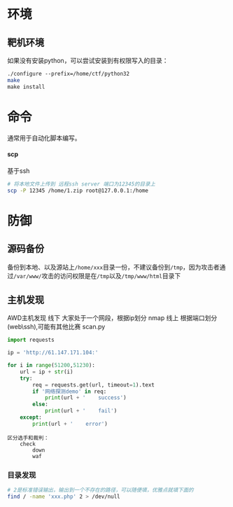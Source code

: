 
# 环境

## 靶机环境

如果没有安装python，可以尝试安装到有权限写入的目录：
```sh
./configure --prefix=/home/ctf/python32  
make  
make install
```



# 命令
通常用于自动化脚本编写。
#### scp
基于ssh

```sh
# 将本地文件上传到 远程ssh server 端口为12345的目录上 
scp -P 12345 /home/1.zip root@127.0.0.1:/home
```


# 防御

## 源码备份

备份到本地、以及源站上`/home/xxx`目录一份，不建议备份到`/tmp`，因为攻击者通过`/var/www/`攻击的访问权限是在`/tmp`以及`/tmp/www/html`目录下

## 主机发现

AWD主机发现
    线下
        大家处于一个网段，根据ip划分
        nmap
    线上
        根据端口划分(web\ssh),可能有其他比赛
        scan.py

```python
import requests

ip = 'http://61.147.171.104:'

for i in range(51200,51230):
    url = ip + str(i)
    try:
        req = requests.get(url, timeout=1).text
        if '网络探测demo' in req:
            print(url + '    success')
        else:
            print(url + '    fail')
    except:
        print(url + '    error')

```

    区分选手和裁判：
        check
            down
            waf
### 目录发现

```sh
# 2是标准错误输出，输出到一个不存在的路径，可以随便填，优雅点就填下面的
find / -name 'xxx.php' 2 > /dev/null
```

